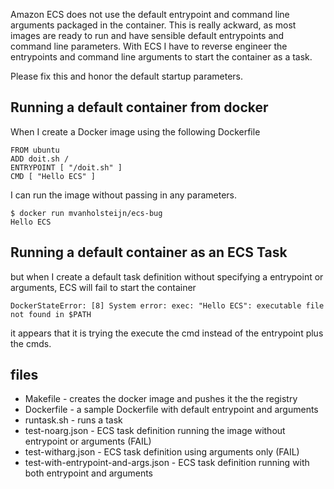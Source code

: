 Amazon ECS does not use the default entrypoint and command line arguments packaged in the container. 
This is really ackward, as most images are ready to run and have sensible default entrypoints and command line parameters.  With ECS I have to reverse engineer the entrypoints and command line arguments to start the container as a task. 

Please fix this and honor the default startup parameters.

## Running a default container from docker
When I create a Docker image using the following Dockerfile

```
FROM ubuntu
ADD doit.sh /
ENTRYPOINT [ "/doit.sh" ]
CMD [ "Hello ECS" ]
```
I can run the image without passing in any parameters.

```
$ docker run mvanholsteijn/ecs-bug
Hello ECS
```

## Running a default container as an ECS Task 
but when I create a default task definition without specifying a entrypoint or arguments, ECS will fail to start the container
```
DockerStateError: [8] System error: exec: "Hello ECS": executable file not found in $PATH
````
it appears that it is trying the execute the cmd instead of the entrypoint plus the cmds.


## files
- Makefile - creates the docker image and pushes it the the registry
- Dockerfile - a sample Dockerfile with default entrypoint and arguments
- runtask.sh - runs a task
- test-noarg.json - ECS task definition running the image without entrypoint or arguments (FAIL)
- test-witharg.json - ECS task definition using arguments only (FAIL)
- test-with-entrypoint-and-args.json  - ECS task definition running with both entrypoint and arguments 

